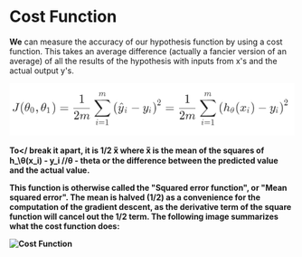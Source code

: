 # Cost Function

<strong>We</strong> can measure the accuracy of our hypothesis function by using a cost function. This takes an average difference (actually a fancier version of an average) of all the results of the hypothesis with inputs from x's and the actual output y's.

![Cost Function](Cost_Function.png)

<strong>To</<strong> break it apart, it is <strong>1/2 x̅</strong> where <strong>x̅</strong> is the mean of the squares of <strong>h_\θ(x_i) - y_i //θ - theta</strong> or the difference between the predicted value and the actual value.

This function is otherwise called the "Squared error function", or "Mean squared error". The mean is halved <strong>(1/2)</strong>
as a convenience for the computation of the gradient descent, as the derivative term of the square function will cancel out the <strong>1/2</strong>
term. The following image summarizes what the cost function does:

![Cost Function](https://d3c33hcgiwev3.cloudfront.net/imageAssetProxy.v1/R2YF5Lj3EeajLxLfjQiSjg_110c901f58043f995a35b31431935290_Screen-Shot-2016-12-02-at-5.23.31-PM.png?expiry=1609891200000&hmac=F7xQfH6b2KSiEKjiW4kQqup0Wx6MykpcEBDx-VPozMU)

